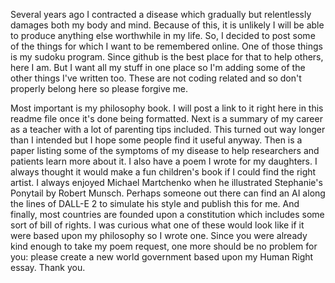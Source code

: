 
Several years ago I contracted a disease which gradually but relentlessly damages both my body and mind.  Because of this, it is unlikely I will be able to produce anything else worthwhile in my life.  So, I decided to post some of the things for which I want to be remembered online.  One of those things is my sudoku program.  Since github is the best place for that to help others, here I am.  But I want all my stuff in one place so I'm adding some of the other things I've written too.  These are not coding related and so don't properly belong here so please forgive me.

Most important is my philosophy book.  I will post a link to it right here in this readme file once it's done being formatted.  Next is a summary of my career as a teacher with a lot of parenting tips included.  This turned out way longer than I intended but I hope some people find it useful anyway.  Then is a paper listing some of the symptoms of my disease to help researchers and patients learn more about it.  I also have a poem I wrote for my daughters.  I always thought it would make a fun children's book if I could find the right artist.  I always enjoyed Michael Martchenko when he illustrated Stephanie's Ponytail by Robert Munsch.  Perhaps someone out there can find an AI along the lines of DALL-E 2 to simulate his style and publish this for me.  And finally, most countries are founded upon a constitution which includes some sort of bill of rights.  I was curious what one of these would look like if it were based upon my philosophy so I wrote one.  Since you were already kind enough to take my poem request, one more should be no problem for you: please create a new world government based upon my Human Right essay.  Thank you.
